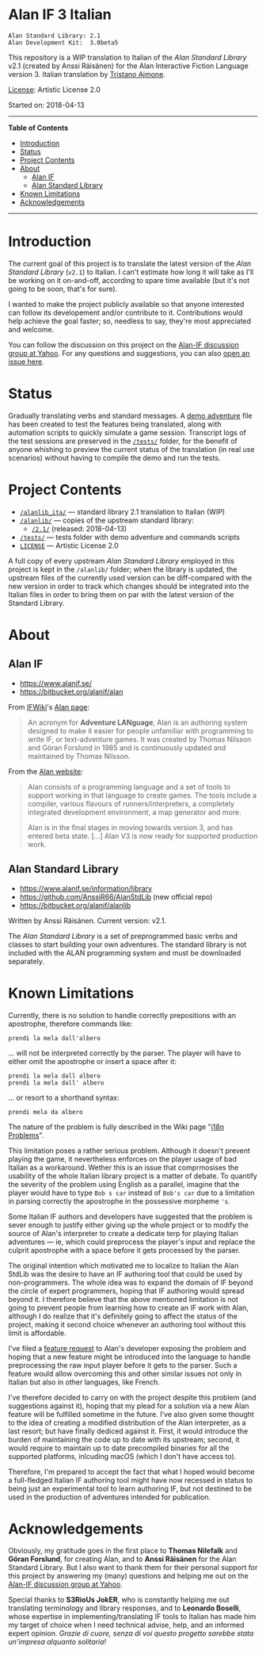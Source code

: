 # Alan IF 3 Italian

    Alan Standard Library: 2.1
    Alan Development Kit:  3.0beta5

This repository is a WIP translation to Italian of the _Alan Standard Library_ v2.1 (created by Anssi Räisänen) for the Alan Interactive Fiction Language version 3. Italian translation by [Tristano Ajmone].

[License]: Artistic License 2.0

Started on: 2018-04-13

-----

**Table of Contents**

<!-- MarkdownTOC autolink="true" bracket="round" autoanchor="false" lowercase="only_ascii" uri_encoding="true" levels="1,2,3" -->

- [Introduction](#introduction)
- [Status](#status)
- [Project Contents](#project-contents)
- [About](#about)
    - [Alan IF](#alan-if)
    - [Alan Standard Library](#alan-standard-library)
- [Known Limitations](#known-limitations)
- [Acknowledgements](#acknowledgements)

<!-- /MarkdownTOC -->

-----

# Introduction

The current goal of this project is to translate the latest version of the _Alan Standard Library_ (`v2.1`) to Italian. I can't estimate how long it will take as I'll be working on it on-and-off, according to spare time available (but it's not going to be soon, that's for sure).

I wanted to make the project publicly available so that anyone interested can follow its developement and/or contribute to it. Contributions would help achieve the goal faster; so, needless to say, they're most appreciated and welcome.

You can follow the discussion on this project on the [Alan-IF discussion group at Yahoo]. For any questions and suggestions, you can also [open an issue here].


[Alan-IF discussion group at Yahoo]: https://groups.yahoo.com/neo/groups/alan-if/info "Visit Alan-IF discussion group main page at Yahoo Groups"

[open an issue here]: https://github.com/tajmone/Alan3-Italian/issues/new "Open an issue for this project"


# Status

Gradually translating verbs and standard messages. A [demo adventure] file has been created to test the features being translated, along with automation scripts to quickly simulate a game session. Transcript logs of the test sessions are preserved in the [`/tests/`](./tests) folder, for the benefit of anyone whishing to preview the current status of the translation (in real use scenarios) without having to compile the demo and run the tests.

[demo adventure]: ./tests/il_mondo_di_alan.alan "View the sourcefile of the demo adventure 'il_mondo_di_alan.alan'"

# Project Contents

- [`/alanlib_ita/`](./alanlib_ita) — standard library 2.1 translation to Italian (WIP)
- [`/alanlib/`](./alanlib) — copies of the upstream standard library:
    + [`/2.1/`](./alanlib/2.1/) (released: 2018-04-13)
- [`/tests/`](./tests) — tests folder with demo adventure and commands scripts
- [`LICENSE`][License] — Artistic License 2.0


A full copy of every upstream _Alan Standard Library_ employed in this project is kept in the `/alanlib/` folder; when the library is updated, the upstream files of the currently used version can be diff-compared with the new version in order to track which changes should be integrated into the Italian files in order to bring them on par with the latest version of the Standard Library.


# About

## Alan IF

- https://www.alanif.se/
- https://bitbucket.org/alanif/alan

From [IFWiki]'s [Alan page]:

> An acronym for __Adventure LANguage__, Alan is an authoring system designed to make it easier for people unfamiliar with programming to write IF, or text-adventure games. It was created by Thomas Nilsson and Göran Forslund in 1985 and is continuously updated and maintained by Thomas Nilsson.

[Alan page]: http://www.ifwiki.org/index.php/Alan "View the full article on IFWiki"
[IFWiki]: http://www.ifwiki.org "Visit IFWiki.org, the Interactive Fiction Wiki"

From the [Alan website]:

> Alan consists of a programming language and a set of tools to support working in that language to create games. The tools include a compiler, various flavours of runners/interpreters, a completely integrated development environment, a map generator and more.
> 
> Alan is in the final stages in moving towards version 3, and has entered beta state. \[...\] Alan V3 is now ready for supported production work.

[Alan website]: https://www.alanif.se/ "Visit Alan official website"

## Alan Standard Library

- https://www.alanif.se/information/library
- https://github.com/AnssiR66/AlanStdLib (new official repo)
- https://bitbucket.org/alanif/alanlib

Written by Anssi Räisänen. Current version: v2.1.

The _Alan Standard Library_  is a set of preprogrammed basic verbs and classes to start building your own adventures. The standard library is not included with the ALAN programming system and must be downloaded separately.

# Known Limitations

Currently, there is no solution to handle correctly prepositions with an apostrophe, therefore commands like:

    prendi la mela dall'albero

... will not be interpreted correctly by the parser. The player will have to either omit the apostrophe or insert a space after it:

    prendi la mela dall albero
    prendi la mela dall' albero

... or resort to a shorthand syntax:

    prendi mela da albero

The nature of the problem is fully described in the Wiki page "[i18n Problems]".

This limitation poses a rather serious problem. Although it doesn't prevent playing the game, it nevertheless enforces on the player usage of bad Italian as a workaround. Wether this is an issue that comprmosises the usability of the whole Italian library project is a matter of debate. To quantify the severity of the problem using English as a parallel, imagine that the player would have to type `Bob s car` instead of `Bob's car` due to a limitation in parsing correctly the apostrophe in the possessive morpheme `'s`.

Some Italian IF authors and developers have suggested that the problem is sever enough to justify either giving up the whole project or to modify the source of Alan's interpreter to create a dedicate terp for playing Italian adventures — ie, which could preprocess the player's input and replace the culprit apostrophe with a space before it gets processed by the parser.

The original intention which motivated me to localize to Italian the Alan StdLib was the desire to have an IF authoring tool that could be used by non-programmers. The whole idea was to expand the domain of IF beyond the circle of expert programmers, hoping that IF authoring would spread beyond it. I therefore believe that the above mentioned limitation is not going to prevent people from learning how to create an IF work with Alan, although I do realize that it's definitely going to affect the status of the project, making it second choice whenever an authoring tool without this limit is affordable.

I've filed a [feature request] to Alan's developer exposing the problem and hoping that a new feature might be introduced into the language to handle preprocessing the raw input player before it gets to the parser. Such a feature would allow overcoming this and other similar issues not only in Italian but also in other languages, like French.

I've therefore decided to carry on with the project despite this problem (and suggestions against it), hoping that my plead for a solution via a new Alan feature will be fulfilled sometime in the future. I've also given some thought to the idea of creating a modified distribution of the Alan interpreter, as a last resort; but have finally dediced against it. First, it would introduce the burden of maintaining the code up to date with its upstream; second, it would require to maintain up to date precompiled binaries for all the supported platforms, inlcuding macOS (which I don't have access to). 

Therefore, I'm prepared to accept the fact that what I hoped would become a  full-fledged Italian IF authoring tool might have now recessed in status to being just an experimental tool to learn authoring IF, but not destined to be used in the production of adventures intended for publication.


# Acknowledgements

Obviously, my gratitude goes in the first place to __Thomas Nilefalk__ and __Göran Forslund__, for creating Alan, and to __Anssi Räisänen__ for the Alan Standard Library. But I also want to thank them for their personal support for this project by answering my (many) questions and helping me out on the [Alan-IF discussion group at Yahoo].

Special thanks to __S3RioUs JokER__, who is constantly helping me out translating terminology and library responses, and to __Leonardo Boselli__, whose expertise in implementing/translating IF tools to Italian has made him my target of choice when I need technical advise, help, and an informed expert opinion. _Grazie di cuore, senza di voi questo progetto sarebbe stata un'impresa alquanto solitaria!_



<!-----------------------------------------------------------------------------
                               REFERENCE LINKS                                
------------------------------------------------------------------------------>

[License]: ./LICENSE "View the full text of Artistic License 2.0"

[Tristano Ajmone]: https://github.com/tajmone "View Tristano Ajmone's GitHub profile"

[Alan-IF discussion group at Yahoo]: https://groups.yahoo.com/neo/groups/alan-if/info "Visit Alan-IF discussion group main page at Yahoo Groups"

[feature request]: https://groups.yahoo.com/neo/groups/alan-if/conversations/messages/3421 "See the post of the feature/fix request"

[i18n Problems]: https://github.com/tajmone/Alan3-Italian/wiki/i18n-Problems

